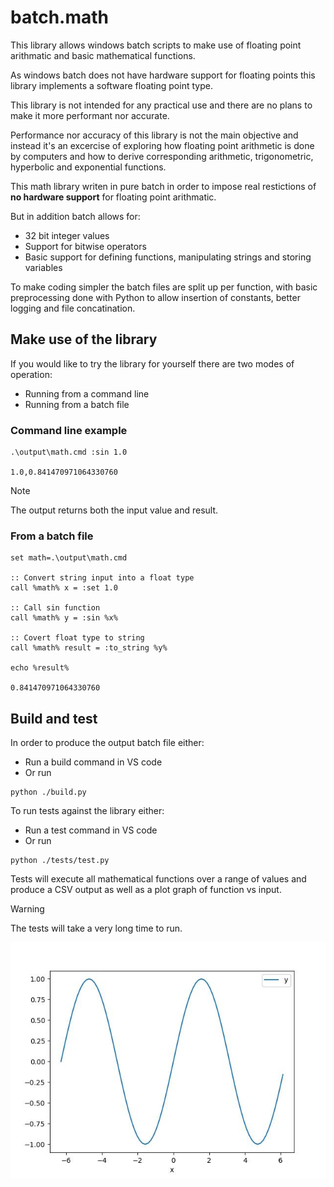 # batch.math

This library allows windows batch scripts to make use of floating point arithmatic and basic mathematical functions.

As windows batch does not have hardware support for floating points this library implements a software floating point type.

This library is not intended for any practical use and there are no plans to make it more performant nor accurate.

Performance nor accuracy of this library is not the main objective and instead it's an excercise of exploring how floating point arithmetic is done by computers and how to derive corresponding arithmetic, trigonometric, hyperbolic and exponential functions.

This math library writen in pure batch in order to impose real restictions of **no hardware support** for floating point arithmatic.

But in addition batch allows for:
- 32 bit integer values
- Support for bitwise operators
- Basic support for defining functions, manipulating strings and storing variables

To make coding simpler the batch files are split up per function, with basic preprocessing done with Python to allow insertion of constants, better logging and file concatination. 

## Make use of the library
If you would like to try the library for yourself there are two modes of operation:
- Running from a command line
- Running from a batch file

### Command line example

```batchfile
.\output\math.cmd :sin 1.0

1.0,0.841470971064330760
```

> [!NOTE]
> The output returns both the input value and result.

### From a batch file

```batchfile
set math=.\output\math.cmd

:: Convert string input into a float type
call %math% x = :set 1.0

:: Call sin function
call %math% y = :sin %x%

:: Covert float type to string
call %math% result = :to_string %y%

echo %result%

0.841470971064330760
```

## Build and test

In order to produce the output batch file either:
- Run a build command in VS code
- Or run

```shell
python ./build.py
```

To run tests against the library either:
- Run a test command in VS code
- Or run

```shell
python ./tests/test.py
```

Tests will execute all mathematical functions over a range of values and produce a CSV output as well as a plot graph of function vs input. 

> [!WARNING]
> The tests will take a very long time to run.

![Sin(x)](/output/plots/sin.jpg)